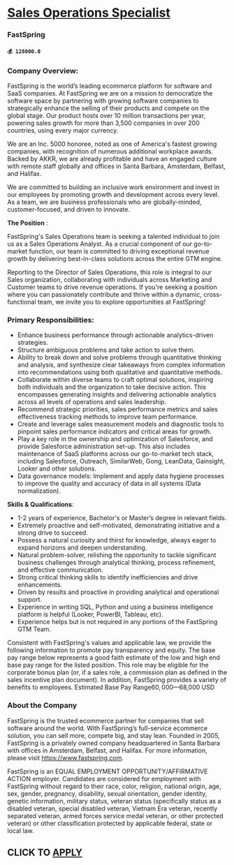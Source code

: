 # [Sales Operations Specialist](https://www.remotewlb.com/apply/sales-operations-specialist-77703)  
### FastSpring  
#### `💰 128000.0`  

### Company Overview:

FastSpring is the world’s leading ecommerce platform for software and SaaS companies. At FastSpring we are on a mission to democratize the software space by partnering with growing software companies to strategically enhance the selling of their products and compete on the global stage. Our product hosts over 10 million transactions per year, powering sales growth for more than 3,500 companies in over 200 countries, using every major currency.

We are an Inc. 5000 honoree, noted as one of America's fastest growing companies, with recognition of numerous additional workplace awards. Backed by AKKR, we are already profitable and have an engaged culture with remote staff globally and offices in Santa Barbara, Amsterdam, Belfast, and Halifax.

We are committed to building an inclusive work environment and invest in our employees by promoting growth and development across every level. As a team, we are business professionals who are globally-minded, customer-focused, and driven to innovate.

 **The Position** :

FastSpring's Sales Operations team is seeking a talented individual to join us as a Sales Operations Analyst. As a crucial component of our go-to-market function, our team is committed to driving exceptional revenue growth by delivering best-in-class solutions across the entire GTM engine.

Reporting to the Director of Sales Operations, this role is integral to our Sales organization, collaborating with individuals across Marketing and Customer teams to drive revenue operations. If you're seeking a position where you can passionately contribute and thrive within a dynamic, cross-functional team, we invite you to explore opportunities at FastSpring!

### Primary Responsibilities:

  * Enhance business performance through actionable analytics-driven strategies.
  * Structure ambiguous problems and take action to solve them.
  * Ability to break down and solve problems through quantitative thinking and analysis, and synthesize clear takeaways from complex information into recommendations using both qualitative and quantitative methods.
  * Collaborate within diverse teams to craft optimal solutions, inspiring both individuals and the organization to take decisive action. This encompasses generating insights and delivering actionable analytics across all levels of operations and sales leadership.
  * Recommend strategic priorities, sales performance metrics and sales effectiveness tracking methods to improve team performance.
  * Create and leverage sales measurement models and diagnostic tools to pinpoint sales performance indicators and critical areas for growth.
  * Play a key role in the ownership and optimization of Salesforce, and provide Salesforce administration set-up. This also includes maintenance of SaaS platforms across our go-to-market tech stack, including Salesforce, Outreach, SimilarWeb, Gong, LeanData, Gainsight, Looker and other solutions.
  * Data governance models: Implement and apply data hygiene processes to improve the quality and accuracy of data in all systems (Data normalization).

 **Skills & Qualifications**:

  * 1-2 years of experience, Bachelor's or Master’s degree in relevant fields.
  * Extremely proactive and self-motivated, demonstrating initiative and a strong drive to succeed.
  * Possess a natural curiosity and thirst for knowledge, always eager to expand horizons and deepen understanding.
  * Natural problem-solver, relishing the opportunity to tackle significant business challenges through analytical thinking, process refinement, and effective communication.
  * Strong critical thinking skills to identify inefficiencies and drive enhancements.
  * Driven by results and proactive in providing analytical and operational support.
  * Experience in writing SQL, Python and using a business intelligence platform is helpful (Looker, PowerBI, Tableau, etc).
  * Experience helps but is not required in any portions of the FastSpring GTM Team.

Consistent with FastSpring's values and applicable law, we provide the following information to promote pay transparency and equity. The base pay range below represents a good faith estimate of the low and high end base pay range for the listed position. This role may be eligible for the corporate bonus plan (or, if a sales role, a commission plan as defined in the sales incentive plan document). In addition, FastSpring provides a variety of benefits to employees. Estimated Base Pay Range$60,000—$68,000 USD

### About the Company

FastSpring is the trusted ecommerce partner for companies that sell software around the world. With FastSpring’s full-service ecommerce solution, you can sell more, compete big, and stay lean. Founded in 2005, FastSpring is a privately owned company headquartered in Santa Barbara with offices in Amsterdam, Belfast, and Halifax. For more information, please visit https://www.fastspring.com.

FastSpring is an EQUAL EMPLOYMENT OPPORTUNITY/AFFIRMATIVE ACTION employer. Candidates are considered for employment with FastSpring without regard to their race, color, religion, national origin, age, sex, gender, pregnancy, disability, sexual orientation, gender identity, genetic information, military status, veteran status (specifically status as a disabled veteran, special disabled veteran, Vietnam Era veteran, recently separated veteran, armed forces service medal veteran, or other protected veteran) or other classification protected by applicable federal, state or local law.

  
## CLICK TO [APPLY](https://www.remotewlb.com/apply/sales-operations-specialist-77703)

